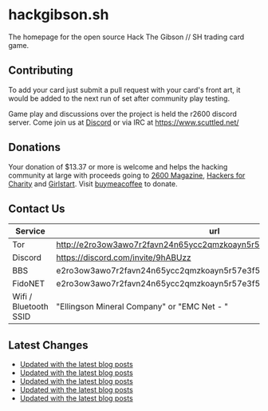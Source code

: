 # hackgibson.sh
The homepage for the open source Hack The Gibson // SH trading card game.


## Contributing

To add your card just submit a pull request with your card's front art, it would be added to the next run of set after community play testing.

Game play and discussions over the project is held the r2600 discord server. Come join us at [Discord](https://discord.com/invite/9hABUzz) or via IRC at https://www.scuttled.net/


## Donations

Your donation of $13.37 or more is welcome and helps the hacking community at large with proceeds going to [2600 Magazine](https://2600.com/), [Hackers for Charity](https://hackersforcharity.org) and [Girlstart](https://girlstart.org).  Visit [buymeacoffee](https://www.buymeacoffee.com/hackgibson.sh) to donate.


## Contact Us

Service | url
-|-
Tor | http://e2ro3ow3awo7r2favn24n65ycc2qmzkoayn5r57e3f56nvjwdcgg32ad.onion
Discord | https://discord.com/invite/9hABUzz
BBS | e2ro3ow3awo7r2favn24n65ycc2qmzkoayn5r57e3f56nvjwdcgg32ad.onion:23
FidoNET | e2ro3ow3awo7r2favn24n65ycc2qmzkoayn5r57e3f56nvjwdcgg32ad.onion:24554
Wifi / Bluetooth SSID | "Ellingson Mineral Company" or "EMC Net - <fidonet address>"

## Latest Changes
<!-- BLOG-POST-LIST:START -->
- [Updated with the latest blog posts](https://github.com/DFW2600/hackgibson.sh/commit/c1877b516f835de14118865d4823aaddf59f1493)
- [Updated with the latest blog posts](https://github.com/DFW2600/hackgibson.sh/commit/d3d7d88e1c62625a3991070b14fbddd3e960f5bc)
- [Updated with the latest blog posts](https://github.com/DFW2600/hackgibson.sh/commit/f5174fabe81a4bc4381184e163c43f26b2c0bfd8)
- [Updated with the latest blog posts](https://github.com/DFW2600/hackgibson.sh/commit/500953b97d22d80994c78e40a2dcde71b90937a0)
- [Updated with the latest blog posts](https://github.com/DFW2600/hackgibson.sh/commit/8e01d8ee8c29661c0cef67cb607c73a7c1c98979)
<!-- BLOG-POST-LIST:END -->
